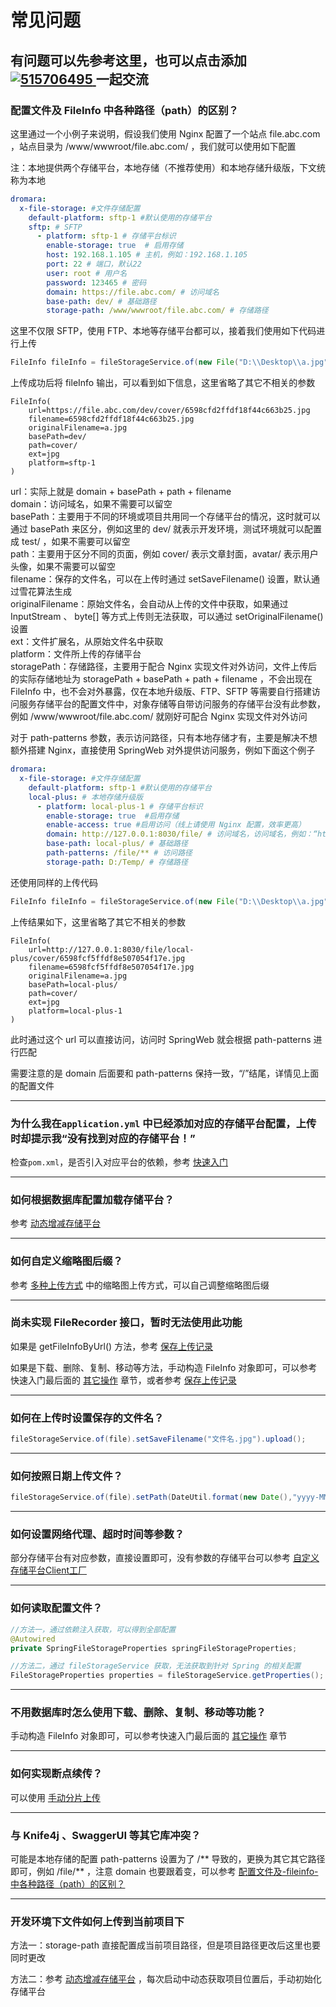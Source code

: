 # 常见问题

有问题可以先参考这里，也可以点击添加 
<a target="_blank" href='https://jq.qq.com/?_wv=1027&k=eGfeNqka'>
    <img src='https://img.shields.io/badge/QQ%E7%BE%A4-515706495-orange' alt='515706495' />
</a> 一起交流
---------------

### 配置文件及 FileInfo 中各种路径（path）的区别？

这里通过一个小例子来说明，假设我们使用 Nginx 配置了一个站点 file.abc.com ，站点目录为 /www/wwwroot/file.abc.com/ ，我们就可以使用如下配置

注：本地提供两个存储平台，本地存储（不推荐使用）和本地存储升级版，下文统称为本地

```yaml
dromara:
  x-file-storage: #文件存储配置
    default-platform: sftp-1 #默认使用的存储平台
    sftp: # SFTP
      - platform: sftp-1 # 存储平台标识
        enable-storage: true  # 启用存储
        host: 192.168.1.105 # 主机，例如：192.168.1.105
        port: 22 # 端口，默认22
        user: root # 用户名
        password: 123465 # 密码
        domain: https://file.abc.com/ # 访问域名
        base-path: dev/ # 基础路径
        storage-path: /www/wwwroot/file.abc.com/ # 存储路径
```

这里不仅限 SFTP，使用 FTP、本地等存储平台都可以，接着我们使用如下代码进行上传

```java
FileInfo fileInfo = fileStorageService.of(new File("D:\\Desktop\\a.jpg")).setPath("cover/").upload();
```

上传成功后将 fileInfo 输出，可以看到如下信息，这里省略了其它不相关的参数

```
FileInfo(
    url=https://file.abc.com/dev/cover/6598cfd2ffdf18f44c663b25.jpg
    filename=6598cfd2ffdf18f44c663b25.jpg
    originalFilename=a.jpg
    basePath=dev/
    path=cover/
    ext=jpg
    platform=sftp-1
)
```

url：实际上就是 domain + basePath + path + filename</br>
domain：访问域名，如果不需要可以留空</br>
basePath：主要用于不同的环境或项目共用同一个存储平台的情况，这时就可以通过 basePath 来区分，例如这里的 dev/ 就表示开发环境，测试环境就可以配置成 test/ ，如果不需要可以留空</br>
path：主要用于区分不同的页面，例如 cover/ 表示文章封面，avatar/ 表示用户头像，如果不需要可以留空</br>
filename：保存的文件名，可以在上传时通过 setSaveFilename() 设置，默认通过雪花算法生成</br>
originalFilename：原始文件名，会自动从上传的文件中获取，如果通过 InputStream 、 byte[] 等方式上传则无法获取，可以通过 setOriginalFilename() 设置</br>
ext：文件扩展名，从原始文件名中获取</br>
platform：文件所上传的存储平台</br>
storagePath：存储路径，主要用于配合 Nginx 实现文件对外访问，文件上传后的实际存储地址为 storagePath + basePath + path + filename ，不会出现在 FileInfo 中，也不会对外暴露，仅在本地升级版、FTP、SFTP 等需要自行搭建访问服务存储平台的配置文件中，对象存储等自带访问服务的存储平台没有此参数，例如 /www/wwwroot/file.abc.com/ 就刚好可配合 Nginx 实现文件对外访问</br>

对于 path-patterns 参数，表示访问路径，只有本地存储才有，主要是解决不想额外搭建 Nginx，直接使用 SpringWeb 对外提供访问服务，例如下面这个例子


```yaml
dromara:
  x-file-storage: #文件存储配置
    default-platform: sftp-1 #默认使用的存储平台
    local-plus: # 本地存储升级版
      - platform: local-plus-1 # 存储平台标识
        enable-storage: true  #启用存储
        enable-access: true #启用访问（线上请使用 Nginx 配置，效率更高）
        domain: http://127.0.0.1:8030/file/ # 访问域名，访问域名，例如：“http://127.0.0.1:8030/file/”，注意后面要和 path-patterns 保持一致，“/”结尾，本地存储建议使用相对路径，方便后期更换域名
        base-path: local-plus/ # 基础路径
        path-patterns: /file/** # 访问路径
        storage-path: D:/Temp/ # 存储路径
```

还使用同样的上传代码

```java
FileInfo fileInfo = fileStorageService.of(new File("D:\\Desktop\\a.jpg")).setPath("cover/").upload();
```

上传结果如下，这里省略了其它不相关的参数

```
FileInfo(
    url=http://127.0.0.1:8030/file/local-plus/cover/6598fcf5ffdf8e507054f17e.jpg
    filename=6598fcf5ffdf8e507054f17e.jpg
    originalFilename=a.jpg
    basePath=local-plus/
    path=cover/
    ext=jpg
    platform=local-plus-1
)
```

此时通过这个 url 可以直接访问，访问时 SpringWeb 就会根据 path-patterns 进行匹配

需要注意的是 domain 后面要和 path-patterns 保持一致，“/”结尾，详情见上面的配置文件

---------------

### 为什么我在`application.yml` 中已经添加对应的存储平台配置，上传时却提示我“没有找到对应的存储平台！”

 检查`pom.xml`，是否引入对应平台的依赖，参考 [快速入门](快速入门)

---------------

### 如何根据数据库配置加载存储平台？

参考 [动态增减存储平台](存储平台?id=动态增减存储平台) 

---------------

### 如何自定义缩略图后缀？

参考 [多种上传方式](基础功能?id=多种上传方式) 中的缩略图上传方式，可以自己调整缩略图后缀

---------------

### 尚未实现 FileRecorder 接口，暂时无法使用此功能

如果是 getFileInfoByUrl() 方法，参考 [保存上传记录](基础功能?id=保存上传记录)

如果是下载、删除、复制、移动等方法，手动构造 FileInfo 对象即可，可以参考快速入门最后面的 [其它操作](快速入门?id=其它操作) 章节，或者参考 [保存上传记录](基础功能?id=保存上传记录)

---------------

### 如何在上传时设置保存的文件名？

```java
fileStorageService.of(file).setSaveFilename("文件名.jpg").upload();
```

---------------

### 如何按照日期上传文件？

```java
fileStorageService.of(file).setPath(DateUtil.format(new Date(),"yyyy-MM-dd") + "/").upload();
```

---------------

### 如何设置网络代理、超时时间等参数？

部分存储平台有对应参数，直接设置即可，没有参数的存储平台可以参考 [自定义存储平台Client工厂](存储平台?id=自定义存储平台-client-工厂) 

---------------

### 如何读取配置文件？

```java
//方法一，通过依赖注入获取，可以得到全部配置
@Autowired
private SpringFileStorageProperties springFileStorageProperties;

//方法二，通过 fileStorageService 获取，无法获取到针对 Spring 的相关配置
FileStorageProperties properties = fileStorageService.getProperties();
```

---------------

### 不用数据库时怎么使用下载、删除、复制、移动等功能？

手动构造 FileInfo 对象即可，可以参考快速入门最后面的 [其它操作](快速入门?id=其它操作) 章节

---------------

### 如何实现断点续传？

可以使用 [手动分片上传](基础功能?id=手动分片上传)

---------------

### 与 Knife4j 、SwaggerUI 等其它库冲突？

可能是本地存储的配置 path-patterns 设置为了 /** 导致的，更换为其它其它路径即可，例如 /file/** ，注意 domain 也要跟着变，可以参考 [配置文件及-fileinfo-中各种路径（path）的区别？](常见问题?id=配置文件及-fileinfo-中各种路径（path）的区别？)

---------------

### 开发环境下文件如何上传到当前项目下

方法一：storage-path 直接配置成当前项目路径，但是项目路径更改后这里也要同时更改

方法二：参考 [动态增减存储平台](存储平台?id=动态增减存储平台) ，每次启动中动态获取项目位置后，手动初始化存储平台

